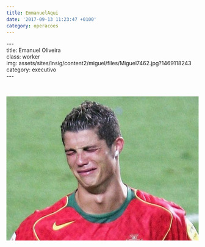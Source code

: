 ```yaml
---
title: EmmanuelAqui
date: '2017-09-13 11:23:47 +0100'
category: operacoes
---
```



---<br>title: Emanuel Oliveira<br>class: worker<br>img: assets/sites/insig/content2/miguel/files/Miguel7462.jpg?1469118243<br>category: executivo<br>---

&nbsp;

![](/uploads/versions/ronaldotriste-1---x----600-450x---.jpg)